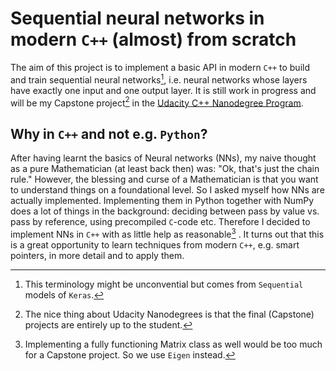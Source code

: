 # Sequential neural networks in modern `C++` (almost) from scratch

The aim of this project is to implement a basic API in modern `C++` to build and train sequential neural networks[^1], i.e. neural networks whose layers have exactly one input and one output layer. It is still work in progress and will be my Capstone project[^2] in the [Udacity C++ Nanodegree Program](https://www.udacity.com/course/c-plus-plus-nanodegree--nd213).

## Why in `C++` and not e.g. `Python`?
After having learnt the basics of Neural networks (NNs), my naive thought as a pure Mathematician (at least back then) was: "Ok, that's just the chain rule." However, the blessing and curse of a Mathematician is that you want to understand things on a foundational level. So I asked myself how NNs are actually implemented. Implementing them in Python together with NumPy does a lot of things in the background: deciding between pass by value vs. pass by reference, using precompiled `C`-code etc. Therefore I decided to implement NNs in `C++` with as little help as reasonable[^3] . It turns out that this is a great opportunity to learn techniques from modern `C++`, e.g. smart pointers, in more detail and to apply them.


[^1]: This terminology might be unconvential but comes from `Sequential` models of `Keras`. 
[^2]: The nice thing about Udacity Nanodegrees is that the final (Capstone) projects are entirely up to the student. 
[^3]: Implementing a fully functioning Matrix class as well would be too much for a Capstone project. So we use `Eigen` instead.
